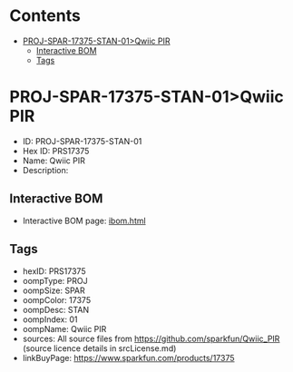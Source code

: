 



Contents
========

* [PROJ-SPAR-17375-STAN-01>Qwiic PIR](#proj-spar-17375-stan-01qwiic-pir)
	* [Interactive BOM](#interactive-bom)
	* [Tags](#tags)

# PROJ-SPAR-17375-STAN-01>Qwiic PIR

- ID: PROJ-SPAR-17375-STAN-01
- Hex ID: PRS17375
- Name: Qwiic PIR
- Description: 

## Interactive BOM

- Interactive BOM page: [ibom.html](kicad/bom/ibom.html)

## Tags

- hexID: PRS17375
- oompType: PROJ
- oompSize: SPAR
- oompColor: 17375
- oompDesc: STAN
- oompIndex: 01
- oompName: Qwiic PIR
- sources: All source files from https://github.com/sparkfun/Qwiic_PIR (source licence details in srcLicense.md)
- linkBuyPage: https://www.sparkfun.com/products/17375
